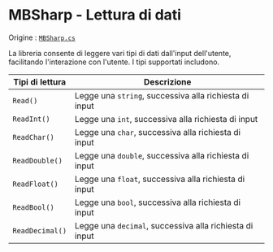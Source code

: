 # MBSharp - Lettura di dati

Origine : [`MBSharp.cs`](../../../MBSharp.cs)

La libreria consente di leggere vari tipi di dati dall'input dell'utente, facilitando l'interazione con l'utente. I tipi supportati includono.

| Tipi di lettura| Descrizione |
|----------------|-------------|
| `Read()` | Legge una `string`, successiva alla richiesta di input |
| `ReadInt()` |Legge una `int`, successiva alla richiesta di input |
| `ReadChar()` | Legge una `char`, successiva alla richiesta di input |
| `ReadDouble()` | Legge una `double`, successiva alla richiesta di input |
| `ReadFloat()` | Legge una `float`, successiva alla richiesta di input |
| `ReadBool()` | Legge una `bool`, successiva alla richiesta di input |
| `ReadDecimal()` | Legge una `decimal`, successiva alla richiesta di input |
